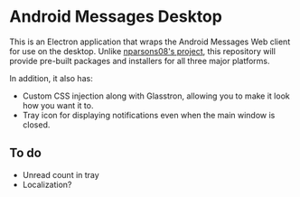 # Android Messages Desktop

This is an Electron application that wraps the Android Messages Web client for use on the desktop. Unlike [nparsons08's project](https://github.com/nparsons08/android-messages), this repository will provide pre-built packages and installers for all three major platforms.

In addition, it also has:
* Custom CSS injection along with Glasstron, allowing you to make it look how you want it to.
* Tray icon for displaying notifications even when the main window is closed.

## To do

* Unread count in tray
* Localization?
